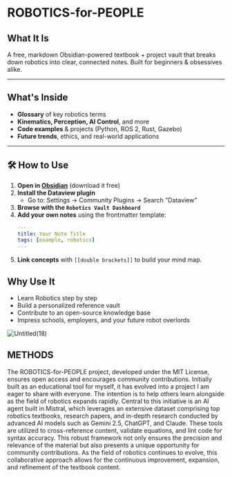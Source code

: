 # ROBOTICS-for-PEOPLE

## What It Is

A free, markdown Obsidian-powered textbook + project vault that breaks down robotics into clear, connected notes. Built for beginners & obsessives alike.

---

## What's Inside

- **Glossary** of key robotics terms  
- **Kinematics, Perception, AI Control**, and more  
- **Code examples** & projects (Python, ROS 2, Rust, Gazebo)  
- **Future trends**, ethics, and real-world applications  

---

## 🛠️ How to Use

1. **Open in [Obsidian](https://obsidian.md)** (download it free)  
2. **Install the Dataview plugin**  
   - Go to: Settings → Community Plugins → Search "Dataview"  
3. **Browse with the `Robotics Vault Dashboard`**  
4. **Add your own notes** using the frontmatter template:  
   ```yaml
   ---
   title: Your Note Title
   tags: [example, robotics]
   ---
   ```
5. **Link concepts** with ```[[double brackets]]``` to build your mind map.

## Why Use It

- Learn Robotics step by step
- Build a personalized reference vault
- Contribute to an open-source knowledge base
- Impress schools, employers, and your future robot overlords

![Untitled(18)](https://github.com/user-attachments/assets/07b51613-1381-48f7-8eba-495bc443c662)

## METHODS

The ROBOTICS-for-PEOPLE project, developed under the MIT License, ensures open access and encourages community contributions. Initially built as an educational tool for myself, it has evolved into a project I am eager to share with everyone. The intention is to help others learn alongside as the field of robotics expands rapidly. Central to this initiative is an AI agent built in Mistral, which leverages an extensive dataset comprising top robotics textbooks, research papers, and in-depth research conducted by advanced AI models such as Gemini 2.5, ChatGPT, and Claude. These tools are utilized to cross-reference content, validate equations, and lint code for syntax accuracy. This robust framework not only ensures the precision and relevance of the material but also presents a unique opportunity for community contributions. As the field of robotics continues to evolve, this collaborative approach allows for the continuous improvement, expansion, and refinement of the textbook content.
